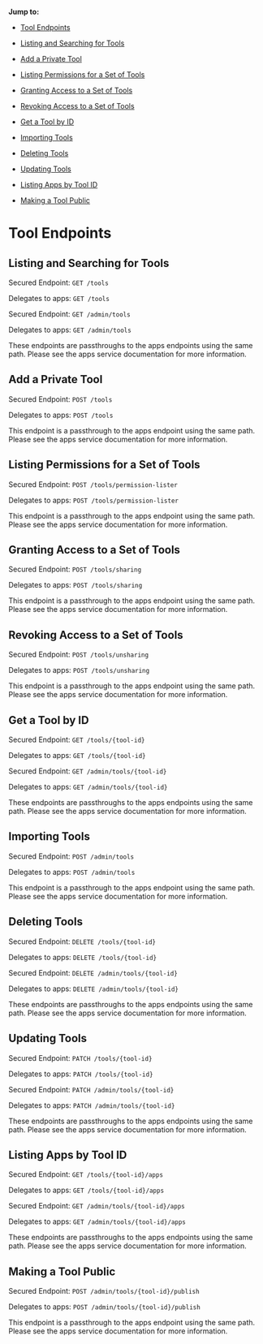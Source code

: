 **Jump to:**

* [Tool Endpoints](#tool-endpoints)

* [Listing and Searching for Tools](#listing-and-searching-for-tools)

* [Add a Private Tool](#add-a-private-tool)

* [Listing Permissions for a Set of Tools](#listing-permissions-for-a-set-of-tools)

* [Granting Access to a Set of Tools](#granting-access-to-a-set-of-tools)

* [Revoking Access to a Set of Tools](#revoking-access-to-a-set-of-tools)

* [Get a Tool by ID](#get-a-tool-by-id)

* [Importing Tools](#importing-tools)

* [Deleting Tools](#deleting-tools)

* [Updating Tools](#updating-tools)

* [Listing Apps by Tool ID](#listing-apps-by-tool-id)

* [Making a Tool Public](#making-a-tool-public)

# Tool Endpoints

## Listing and Searching for Tools

Secured Endpoint: `GET /tools`

Delegates to apps: `GET /tools`

Secured Endpoint: `GET /admin/tools`

Delegates to apps: `GET /admin/tools`

These endpoints are passthroughs to the apps endpoints using the same path.
Please see the apps service documentation for more information.

## Add a Private Tool

Secured Endpoint: `POST /tools`

Delegates to apps: `POST /tools`

This endpoint is a passthrough to the apps endpoint using the same path.
Please see the apps service documentation for more information.

## Listing Permissions for a Set of Tools

Secured Endpoint: `POST /tools/permission-lister`

Delegates to apps: `POST /tools/permission-lister`

This endpoint is a passthrough to the apps endpoint using the same path.
Please see the apps service documentation for more information.

## Granting Access to a Set of Tools

Secured Endpoint: `POST /tools/sharing`

Delegates to apps: `POST /tools/sharing`

This endpoint is a passthrough to the apps endpoint using the same path.
Please see the apps service documentation for more information.

## Revoking Access to a Set of Tools

Secured Endpoint: `POST /tools/unsharing`

Delegates to apps: `POST /tools/unsharing`

This endpoint is a passthrough to the apps endpoint using the same path.
Please see the apps service documentation for more information.

## Get a Tool by ID

Secured Endpoint: `GET /tools/{tool-id}`

Delegates to apps: `GET /tools/{tool-id}`

Secured Endpoint: `GET /admin/tools/{tool-id}`

Delegates to apps: `GET /admin/tools/{tool-id}`

These endpoints are passthroughs to the apps endpoints using the same path.
Please see the apps service documentation for more information.

## Importing Tools

Secured Endpoint: `POST /admin/tools`

Delegates to apps: `POST /admin/tools`

This endpoint is a passthrough to the apps endpoint using the same path.
Please see the apps service documentation for more information.

## Deleting Tools

Secured Endpoint: `DELETE /tools/{tool-id}`

Delegates to apps: `DELETE /tools/{tool-id}`

Secured Endpoint: `DELETE /admin/tools/{tool-id}`

Delegates to apps: `DELETE /admin/tools/{tool-id}`

These endpoints are passthroughs to the apps endpoints using the same path.
Please see the apps service documentation for more information.

## Updating Tools

Secured Endpoint: `PATCH /tools/{tool-id}`

Delegates to apps: `PATCH /tools/{tool-id}`

Secured Endpoint: `PATCH /admin/tools/{tool-id}`

Delegates to apps: `PATCH /admin/tools/{tool-id}`

These endpoints are passthroughs to the apps endpoints using the same path.
Please see the apps service documentation for more information.

## Listing Apps by Tool ID

Secured Endpoint: `GET /tools/{tool-id}/apps`

Delegates to apps: `GET /tools/{tool-id}/apps`

Secured Endpoint: `GET /admin/tools/{tool-id}/apps`

Delegates to apps: `GET /admin/tools/{tool-id}/apps`

These endpoints are passthroughs to the apps endpoints using the same path.
Please see the apps service documentation for more information.

## Making a Tool Public

Secured Endpoint: `POST /admin/tools/{tool-id}/publish`

Delegates to apps: `POST /admin/tools/{tool-id}/publish`

This endpoint is a passthrough to the apps endpoint using the same path.
Please see the apps service documentation for more information.
